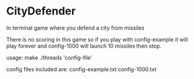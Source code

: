 # CityDefender
In terminal game where you defend a city from missiles

There is no scoring in this game so if you play with config-example 
it will play forever and config-1000 will launch 10 missiles then stop.

usage:
make
./threads 'config-file'

config files included are:
  config-example.txt
  config-1000.txt
 
